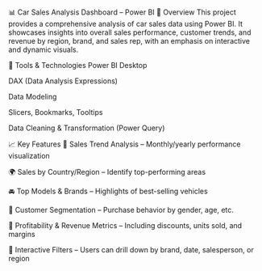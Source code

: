 📊 Car Sales Analysis Dashboard – Power BI
🚗 Overview
This project provides a comprehensive analysis of car sales data using Power BI. It showcases insights into overall sales performance, customer trends, and revenue by region, brand, and sales rep, with an emphasis on interactive and dynamic visuals.

🧰 Tools & Technologies
Power BI Desktop

DAX (Data Analysis Expressions)

Data Modeling

Slicers, Bookmarks, Tooltips

Data Cleaning & Transformation (Power Query)

📈 Key Features
📆 Sales Trend Analysis – Monthly/yearly performance visualization

🌍 Sales by Country/Region – Identify top-performing areas

🚘 Top Models & Brands – Highlights of best-selling vehicles

👤 Customer Segmentation – Purchase behavior by gender, age, etc.

💸 Profitability & Revenue Metrics – Including discounts, units sold, and margins

🧭 Interactive Filters – Users can drill down by brand, date, salesperson, or region

